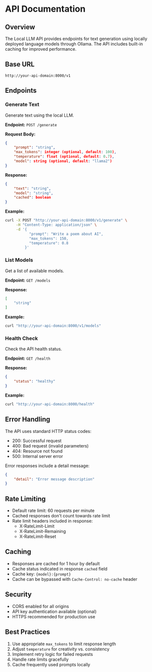 # API Documentation

## Overview

The Local LLM API provides endpoints for text generation using locally deployed language models through Ollama. The API includes built-in caching for improved performance.

## Base URL

```
http://your-api-domain:8000/v1
```

## Endpoints

### Generate Text

Generate text using the local LLM.

**Endpoint:** `POST /generate`

**Request Body:**
```json
{
    "prompt": "string",
    "max_tokens": integer (optional, default: 100),
    "temperature": float (optional, default: 0.7),
    "model": string (optional, default: "llama2")
}
```

**Response:**
```json
{
    "text": "string",
    "model": "string",
    "cached": boolean
}
```

**Example:**
```bash
curl -X POST "http://your-api-domain:8000/v1/generate" \
     -H "Content-Type: application/json" \
     -d '{
           "prompt": "Write a poem about AI",
           "max_tokens": 150,
           "temperature": 0.8
         }'
```

### List Models

Get a list of available models.

**Endpoint:** `GET /models`

**Response:**
```json
[
    "string"
]
```

**Example:**
```bash
curl "http://your-api-domain:8000/v1/models"
```

### Health Check

Check the API health status.

**Endpoint:** `GET /health`

**Response:**
```json
{
    "status": "healthy"
}
```

**Example:**
```bash
curl "http://your-api-domain:8000/health"
```

## Error Handling

The API uses standard HTTP status codes:

- 200: Successful request
- 400: Bad request (invalid parameters)
- 404: Resource not found
- 500: Internal server error

Error responses include a detail message:
```json
{
    "detail": "Error message description"
}
```

## Rate Limiting

- Default rate limit: 60 requests per minute
- Cached responses don't count towards rate limit
- Rate limit headers included in response:
  - X-RateLimit-Limit
  - X-RateLimit-Remaining
  - X-RateLimit-Reset

## Caching

- Responses are cached for 1 hour by default
- Cache status indicated in response `cached` field
- Cache key: `{model}:{prompt}`
- Cache can be bypassed with `Cache-Control: no-cache` header

## Security

- CORS enabled for all origins
- API key authentication available (optional)
- HTTPS recommended for production use

## Best Practices

1. Use appropriate `max_tokens` to limit response length
2. Adjust `temperature` for creativity vs. consistency
3. Implement retry logic for failed requests
4. Handle rate limits gracefully
5. Cache frequently used prompts locally